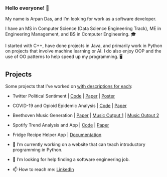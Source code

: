 ### Hello everyone! 👋

My name is Arpan Das, and I’m looking for work as a software developer.

I have an MS in Computer Science (Data Science Engineering Track), ME in Engineering Management, and BS in Computer Engineering. 🎓  

I started with C++, have done projects in Java, and primarily work in Python on projects that involve machine learning or AI. I do also enjoy OOP and the use of OO patterns to help speed up my programming. 🖥️  

## Projects  
Some projects that I’ve worked on [with descriptions for each](https://docs.google.com/document/d/1tiO9VNJnzk5MMeoseZquY09xkX3WCup_iVlFj_uXJ04/edit?usp=sharing):
- Twitter Political Sentiment | [Code](https://github.com/dasarpan/twitter-politics) | [Paper](https://drive.google.com/file/d/1o_gMLjgAS-107HgkEQ1nHS_lG-7Njo-c/view?usp=sharing) | [Poster](https://drive.google.com/file/d/1wyXsddB1xWIoAJI-MYr-EIdbPB3IASzt/view?usp=sharing)
- COVID-19 and Opioid Epidemic Analysis | [Code](https://github.com/AM-Mahon/data-mining-semester-project) | [Paper](https://drive.google.com/file/d/1oiR3vViMI5DHKgGnt_VbdRd5pf9-1w-j/view?usp=sharing)
- Beethoven Music Generation | [Paper](https://drive.google.com/file/d/1kQYFzn7OsevXa8bOu0RudxZ9vxEB1ERA/view?usp=sharing) | [Music Output 1](https://drive.google.com/file/d/1UwygcvSTYQ2oHXU4KoeTRDXN-QLEFeHz/view?usp=sharing) | [Music Output 2](https://drive.google.com/file/d/1GnTCfrgB3FMfaaTIWKPjQyMmI_vsduJ7/view?usp=sharing)
- Spotify Trend Analysis and App | [Code](https://github.com/shaily29-eng/BDA-project) | [Paper](https://drive.google.com/file/d/1zT2dNtMtHvSKwYmqNgJzGXkozJMxDBYA/view?usp=sharing)
- Fridge Recipe Helper App | [Documentation](https://drive.google.com/file/d/1fjvFkmfckxD6aB11DCY-FBowTXhdesV6/view?usp=sharing)

- 🔭 I’m currently working on a website that can teach introductory programming in Python.
- 🤔 I’m looking for help finding a software engineering job.
- 📫 How to reach me: [LinkedIn](https://www.linkedin.com/in/das-arpan)


<!--
**dasarpan/dasarpan** is a ✨ _special_ ✨ repository because its `README.md` (this file) appears on your GitHub profile.

Here are some ideas to get you started:

- 🔭 I’m currently working on ...
- 🌱 I’m currently learning ...
- 👯 I’m looking to collaborate on ...
- 🤔 I’m looking for help with ...
- 💬 Ask me about ...
- 📫 How to reach me: ...
- 😄 Pronouns: ...
- ⚡ Fun fact: ...

Useful links to help flesh this out later:
https://github.com/abhisheknaiidu/awesome-github-profile-readme
https://dev.to/github/10-standout-github-profile-readmes-h2o
https://github.com/coderjojo/creative-profile-readme
-->
